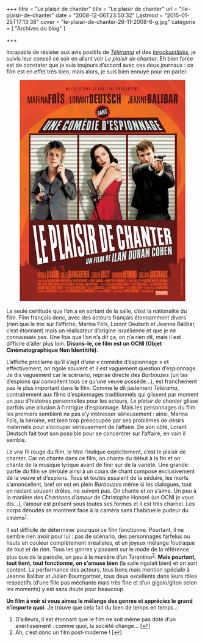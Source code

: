 +++
titre = "Le plaisir de chanter"
title = "Le plaisir de chanter"
url = "/le-plaisir-de-chanter"
date = "2008-12-06T23:50:32"
Lastmod = "2015-01-25T17:13:38"
cover = "le-plaisir-de-chanter-26-11-2008-6-g.jpg"
categorie = [ "Archives du blog" ]

+++

<p>Incapable de résister aux avis positifs de <em><a href="http://www.telerama.fr/cinema/films/le-plaisir-de-chanter,357838,critique.php">Télérama</a></em> <em>et</em> des <em><a href="http://www.lesinrocks.com/cine/cinema-article/critique/le-plaisir-de-chanter/">Inrockuptibles</a></em>, je suivis leur conseil ce soir en allant voir <em>Le plaisir de chanter</em>. Eh bien force est de constater que je suis toujours d&rsquo;accord avec ces deux journaux : ce film est en effet très bien, mais alors, je suis bien ennuyé pour en parler.</p>
<p style="text-align: center;"><a href="http://www.allocine.fr/film/fichefilm_gen_cfilm=125894.html"><img class="size-full wp-image-978 aligncenter" title="19000575_w434_h_q80" src="19000575_w434_h_q80.jpg" alt="" width="434" height="578" /></a></p>
<p>La seule certitude que l&rsquo;on a en sortant de la salle, c&rsquo;est la nationalité du film. Film français donc, avec des acteurs français étonnamment divers (rien que le trio sur l&rsquo;affiche, Marina Foïs, Lorant Deutsch et Jeanne Balibar, c&rsquo;est étonnant) mais un réalisateur d&rsquo;origine israélienne et que je ne connaissais pas. Une fois que l&rsquo;on n&rsquo;a dit ça, on n&rsquo;a rien dit, mais il est difficile d&rsquo;aller plus loin. <strong>Disons-le, ce film est un OCNI (Objet Cinématographique Non Identitifé)</strong>.</p>
<p>L&rsquo;affiche proclame qu&rsquo;il s&rsquo;agit d&rsquo;une &laquo;&nbsp;comédie d&rsquo;espionnage&nbsp;&raquo; et effectivement, on rigole souvent et il est vaguement question d&rsquo;espionnage. Je dis vaguement car le scénario, reprise directe des <em>Barbouzes </em>(un tas d&rsquo;espions qui convoitent tous ce qu&rsquo;une veuve possède&#8230;), est franchement pas le plus important dans le film. Comme le dit justement <em>Télérama</em>, contrairement aux films d&rsquo;espionnages traditionnels qui glissent par moment un peu d&rsquo;histoires personnelles pour les acteurs, <em>Le plaisir de chanter</em> glisse parfois une allusion à l&rsquo;intrigue d&rsquo;espionnage. Mais les personnages du film les premiers semblent ne pas s&rsquo;y intéresser sérieusement : ainsi, Marina Foïs, la héroïne, est bien trop préoccupée par ses problèmes de désirs maternels pour s&rsquo;occuper sérieusement de l&rsquo;affaire. De son côté, Lorant Deutsch fait tout son possible pour se concentrer sur l&rsquo;affaire, en vain il semble.</p>
<p>Le vrai fil rouge du film, le titre l&rsquo;indique explicitement, c&rsquo;est le plaisir de chanter. Car on chante dans ce film, on chante du début à la fin et on chante de la musique lyrique avant de finir sur de la variété. Une grande partie du film se déroule ainsi à un cours de chant composé exclusivement de la veuve et d&rsquo;espions. Tous et toutes essaient de la séduire, les morts s&rsquo;amoncellent, bref on est en plein <em>Barbouzes </em>même si les dialogues, tout en restant souvent drôles, ne suivent pas. On chante et on s&rsquo;aime. Un peu à la manière des <em>Chansons d&rsquo;amour</em> de Christophe Honoré (un OCNI je vous dis&#8230;), l&rsquo;amour est présent sous toutes ses formes et il est très charnel. Les corps dénudés se montrent face à la caméra sans l&rsquo;habituelle pudeur du cinéma<sup><a href="#footnote_0_977" id="identifier_0_977" class="footnote-link footnote-identifier-link" title="D&rsquo;ailleurs, il est &eacute;tonnant que le film ne soit m&ecirc;me pas dot&eacute; d&rsquo;un avertissement : comme quoi, la soci&eacute;t&eacute; change&hellip;">1</a></sup>.</p>
<p>Il est difficile de déterminer pourquoi ce film fonctionne. Pourtant, il ne semble rien avoir pour lui : pas de scénario, des personnages farfelus ou hauts en couleur complètement irréalistes, et un joyeux mélange foutraque de tout et de rien. Tous les genres y passent sur le mode de la référence plus que de la parodie, un peu à la manière d&rsquo;un Tarantino<sup><a href="#footnote_1_977" id="identifier_1_977" class="footnote-link footnote-identifier-link" title="Ah, c&rsquo;est donc un film post-moderne !">2</a></sup>. <strong>Mais pourtant, tout tient, tout fonctionne, on s&rsquo;amuse bien</strong> (la salle rigolait bien) et on sort content. La performance des acteurs, tous bons mais mention spéciale à Jeanne Balibar et Julien Baumgartner, tous deux excellents dans leurs rôles respectifs (d&rsquo;une fille pas méchante mais très fine et d&rsquo;un gigolo/giton selon les moments) y est sans doute pour beaucoup.</p>
<p><strong>Un film à voir si vous aimez le mélange des genres et appréciez le grand n&rsquo;importe quoi</strong>. Je trouve que cela fait du bien de temps en temps&#8230;</p>
<ol class="footnotes"><li id="footnote_0_977" class="footnote">D&rsquo;ailleurs, il est étonnant que le film ne soit même pas doté d&rsquo;un avertissement : comme quoi, la société change&#8230; [<a href="#identifier_0_977" class="footnote-link footnote-back-link">&#8617;</a>]</li><li id="footnote_1_977" class="footnote">Ah, c&rsquo;est donc un film post-moderne ! [<a href="#identifier_1_977" class="footnote-link footnote-back-link">&#8617;</a>]</li></ol>
